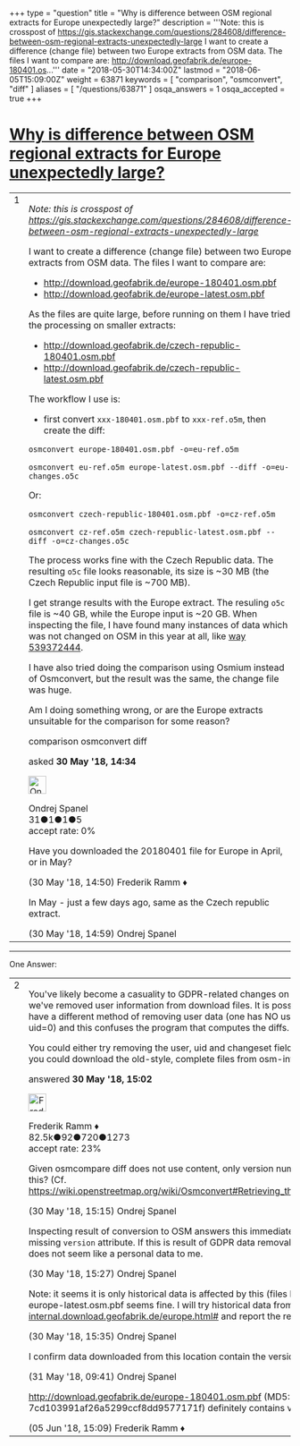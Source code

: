 +++
type = "question"
title = "Why is difference between OSM regional extracts for Europe unexpectedly large?"
description = '''Note: this is crosspost of https://gis.stackexchange.com/questions/284608/difference-between-osm-regional-extracts-unexpectedly-large I want to create a difference (change file) between two Europe extracts from OSM data. The files I want to compare are:  http://download.geofabrik.de/europe-180401.os...'''
date = "2018-05-30T14:34:00Z"
lastmod = "2018-06-05T15:09:00Z"
weight = 63871
keywords = [ "comparison", "osmconvert", "diff" ]
aliases = [ "/questions/63871" ]
osqa_answers = 1
osqa_accepted = true
+++

<div class="headNormal">

# [Why is difference between OSM regional extracts for Europe unexpectedly large?](/questions/63871/why-is-difference-between-osm-regional-extracts-for-europe-unexpectedly-large)

</div>

<div id="main-body">

<div id="askform">

<table id="question-table" style="width:100%;">
<colgroup>
<col style="width: 50%" />
<col style="width: 50%" />
</colgroup>
<tbody>
<tr>
<td style="width: 30px; vertical-align: top"><div class="vote-buttons">
<span id="post-63871-upvote" class="ajax-command post-vote up" rel="nofollow" title="I like this post (click again to cancel)"> </span>
<div id="post-63871-score" class="post-score" title="current number of votes">
1
</div>
<span id="post-63871-downvote" class="ajax-command post-vote down" rel="nofollow" title="I dont like this post (click again to cancel)"> </span> <span id="favorite-mark" class="ajax-command favorite-mark" rel="nofollow" title="mark/unmark this question as favorite (click again to cancel)"> </span>
<div id="favorite-count" class="favorite-count">
&#10;</div>
</div></td>
<td><div id="item-right">
<div class="question-body">
<p><em>Note: this is crosspost of <a href="https://gis.stackexchange.com/questions/284608/difference-between-osm-regional-extracts-unexpectedly-large">https://gis.stackexchange.com/questions/284608/difference-between-osm-regional-extracts-unexpectedly-large</a></em></p>
<p>I want to create a difference (change file) between two Europe extracts from OSM data. The files I want to compare are:</p>
<ul>
<li><a href="http://download.geofabrik.de/europe-180401.osm.pbf">http://download.geofabrik.de/europe-180401.osm.pbf</a></li>
<li><a href="http://download.geofabrik.de/europe-latest.osm.pbf">http://download.geofabrik.de/europe-latest.osm.pbf</a></li>
</ul>
<p>As the files are quite large, before running on them I have tried the processing on smaller extracts:</p>
<ul>
<li><a href="http://download.geofabrik.de/czech-republic-180401.osm.pbf">http://download.geofabrik.de/czech-republic-180401.osm.pbf</a></li>
<li><a href="http://download.geofabrik.de/czech-republic-latest.osm.pbf">http://download.geofabrik.de/czech-republic-latest.osm.pbf</a></li>
</ul>
<p>The workflow I use is:</p>
<ul>
<li>first convert <code>xxx-180401.osm.pbf</code> to <code>xxx-ref.o5m</code>, then create the diff:</li>
</ul>
<p><code>osmconvert europe-180401.osm.pbf -o=eu-ref.o5m</code></p>
<p><code>osmconvert eu-ref.o5m europe-latest.osm.pbf --diff -o=eu-changes.o5c</code></p>
<p>Or:</p>
<p><code>osmconvert czech-republic-180401.osm.pbf -o=cz-ref.o5m</code></p>
<p><code>osmconvert cz-ref.o5m czech-republic-latest.osm.pbf --diff -o=cz-changes.o5c</code></p>
<p>The process works fine with the Czech Republic data. The resulting <code>o5c</code> file looks reasonable, its size is ~30 MB (the Czech Republic input file is ~700 MB).</p>
<p>I get strange results with the Europe extract. The resuling <code>o5c</code> file is ~40 GB, while the Europe input is ~20 GB. When inspecting the file, I have found many instances of data which was not changed on OSM in this year at all, like <a href="https://www.openstreetmap.org/way/539372444">way 539372444</a>.</p>
<p>I have also tried doing the comparison using Osmium instead of Osmconvert, but the result was the same, the change file was huge.</p>
<p>Am I doing something wrong, or are the Europe extracts unsuitable for the comparison for some reason?</p>
</div>
<div id="question-tags" class="tags-container tags">
<span class="post-tag tag-link-comparison" rel="tag" title="see questions tagged &#39;comparison&#39;">comparison</span> <span class="post-tag tag-link-osmconvert" rel="tag" title="see questions tagged &#39;osmconvert&#39;">osmconvert</span> <span class="post-tag tag-link-diff" rel="tag" title="see questions tagged &#39;diff&#39;">diff</span>
</div>
<div id="question-controls" class="post-controls">
&#10;</div>
<div class="post-update-info-container">
<div class="post-update-info post-update-info-user">
<p>asked <strong>30 May '18, 14:34</strong></p>
<img src="https://secure.gravatar.com/avatar/2bd7c0e93b52c224e284d18ac34752b8?s=32&amp;d=identicon&amp;r=g" class="gravatar" width="32" height="32" alt="Ondrej%20Spanel&#39;s gravatar image" />
<p><span>Ondrej Spanel</span><br />
<span class="score" title="31 reputation points">31</span><span title="1 badges"><span class="badge1">●</span><span class="badgecount">1</span></span><span title="1 badges"><span class="silver">●</span><span class="badgecount">1</span></span><span title="5 badges"><span class="bronze">●</span><span class="badgecount">5</span></span><br />
<span class="accept_rate" title="Rate of the user&#39;s accepted answers">accept rate:</span> <span title="Ondrej Spanel has no accepted answers">0%</span></p>
</div>
</div>
<div id="comments-container-63871" class="comments-container">
<span id="63872"></span>
<div id="comment-63872" class="comment">
<div id="post-63872-score" class="comment-score">
&#10;</div>
<div class="comment-text">
<p>Have you downloaded the 20180401 file for Europe in April, or in May?</p>
</div>
<div id="comment-63872-info" class="comment-info">
<span class="comment-age">(30 May '18, 14:50)</span> <span class="comment-user userinfo">Frederik Ramm ♦</span>
</div>
</div>
<span id="63873"></span>
<div id="comment-63873" class="comment">
<div id="post-63873-score" class="comment-score">
&#10;</div>
<div class="comment-text">
<p>In May - just a few days ago, same as the Czech republic extract.</p>
</div>
<div id="comment-63873-info" class="comment-info">
<span class="comment-age">(30 May '18, 14:59)</span> <span class="comment-user userinfo">Ondrej Spanel</span>
</div>
</div>
</div>
<div id="comment-tools-63871" class="comment-tools">
&#10;</div>
<div class="clear">
&#10;</div>
<div id="comment-63871-form-container" class="comment-form-container">
&#10;</div>
<div class="clear">
&#10;</div>
</div></td>
</tr>
</tbody>
</table>

------------------------------------------------------------------------

<div class="tabBar">

<span id="sort-top"></span>

<div class="headQuestions">

One Answer:

</div>

</div>

<span id="63874"></span>

<div id="answer-container-63874" class="answer accepted-answer">

<table style="width:100%;">
<colgroup>
<col style="width: 50%" />
<col style="width: 50%" />
</colgroup>
<tbody>
<tr>
<td style="width: 30px; vertical-align: top"><div class="vote-buttons">
<span id="post-63874-upvote" class="ajax-command post-vote up" rel="nofollow" title="I like this post (click again to cancel)"> </span>
<div id="post-63874-score" class="post-score" title="current number of votes">
2
</div>
<span id="post-63874-downvote" class="ajax-command post-vote down" rel="nofollow" title="I dont like this post (click again to cancel)"> </span> <span class="accept-answer on" rel="nofollow" title="Ondrej Spanel has selected this answer as the correct answer"> </span>
</div></td>
<td><div class="item-right">
<div class="answer-body">
<p>You've likely become a casuality to GDPR-related changes on the Geofabrik download server where we've removed user information from download files. It is possible that the two files you are comparing have a different method of removing user data (one has NO user data, the other has fake user data with uid=0) and this confuses the program that computes the diffs.</p>
<p>You could either try removing the user, uid and changeset fields from both files before you compare, or you could download the old-style, complete files from osm-internal.download.geofabrik.de.</p>
</div>
<div class="answer-controls post-controls">
&#10;</div>
<div class="post-update-info-container">
<div class="post-update-info post-update-info-user">
<p>answered <strong>30 May '18, 15:02</strong></p>
<img src="https://secure.gravatar.com/avatar/a2b38d937e70ab39d895d17da0dd1ba4?s=32&amp;d=identicon&amp;r=g" class="gravatar" width="32" height="32" alt="Frederik%20Ramm&#39;s gravatar image" />
<p><span>Frederik Ramm ♦</span><br />
<span class="score" title="82494 reputation points"><span>82.5k</span></span><span title="92 badges"><span class="badge1">●</span><span class="badgecount">92</span></span><span title="720 badges"><span class="silver">●</span><span class="badgecount">720</span></span><span title="1273 badges"><span class="bronze">●</span><span class="badgecount">1273</span></span><br />
<span class="accept_rate" title="Rate of the user&#39;s accepted answers">accept rate:</span> <span title="Frederik Ramm has 417 accepted answers">23%</span></p>
</div>
</div>
<div id="comments-container-63874" class="comments-container">
<span id="63875"></span>
<div id="comment-63875" class="comment">
<div id="post-63875-score" class="comment-score">
&#10;</div>
<div class="comment-text">
<p>Given osmcompare diff does not use content, only version numbers, how can metadata removal affect this? (Cf. <a href="https://wiki.openstreetmap.org/wiki/Osmconvert#Retrieving_the_Differences_between_two_OSM_Files)">https://wiki.openstreetmap.org/wiki/Osmconvert#Retrieving_the_Differences_between_two_OSM_Files)</a></p>
</div>
<div id="comment-63875-info" class="comment-info">
<span class="comment-age">(30 May '18, 15:15)</span> <span class="comment-user userinfo">Ondrej Spanel</span>
</div>
</div>
<span id="63876"></span>
<div id="comment-63876" class="comment">
<div id="post-63876-score" class="comment-score">
&#10;</div>
<div class="comment-text">
<p>Inspecting result of conversion to OSM answers this immediately: europe-180401 is completely missing <code>version</code> attribute. If this is result of GDPR data removal, I think it is oversight, as version number does not seem like a personal data to me.</p>
</div>
<div id="comment-63876-info" class="comment-info">
<span class="comment-age">(30 May '18, 15:27)</span> <span class="comment-user userinfo">Ondrej Spanel</span>
</div>
</div>
<span id="63877"></span>
<div id="comment-63877" class="comment">
<div id="post-63877-score" class="comment-score">
&#10;</div>
<div class="comment-text">
<p>Note: it seems it is only historical data is affected by this (files like europe-180401.osm.pbf). The file europe-latest.osm.pbf seems fine. I will try historical data from <a href="https://osm-internal.download.geofabrik.de/europe.html#">https://osm-internal.download.geofabrik.de/europe.html#</a> and report the result here.</p>
</div>
<div id="comment-63877-info" class="comment-info">
<span class="comment-age">(30 May '18, 15:35)</span> <span class="comment-user userinfo">Ondrej Spanel</span>
</div>
</div>
<span id="63907"></span>
<div id="comment-63907" class="comment">
<div id="post-63907-score" class="comment-score">
&#10;</div>
<div class="comment-text">
<p>I confirm data downloaded from this location contain the version id and work fine for my purpose.</p>
</div>
<div id="comment-63907-info" class="comment-info">
<span class="comment-age">(31 May '18, 09:41)</span> <span class="comment-user userinfo">Ondrej Spanel</span>
</div>
</div>
<span id="64029"></span>
<div id="comment-64029" class="comment">
<div id="post-64029-score" class="comment-score">
&#10;</div>
<div class="comment-text">
<p><a href="http://download.geofabrik.de/europe-180401.osm.pbf">http://download.geofabrik.de/europe-180401.osm.pbf</a> (MD5: 7cd103991af26a5299ccf8dd9577171f) definitely contains version numbers, I just checked.</p>
</div>
<div id="comment-64029-info" class="comment-info">
<span class="comment-age">(05 Jun '18, 15:09)</span> <span class="comment-user userinfo">Frederik Ramm ♦</span>
</div>
</div>
</div>
<div id="comment-tools-63874" class="comment-tools">
&#10;</div>
<div class="clear">
&#10;</div>
<div id="comment-63874-form-container" class="comment-form-container">
&#10;</div>
<div class="clear">
&#10;</div>
</div></td>
</tr>
</tbody>
</table>

</div>

<div class="paginator-container-left">

</div>

</div>

</div>

